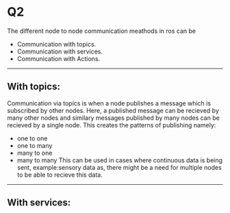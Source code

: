 # Q2
The different node to node communication meathods in ros can be
- Communication with topics.
- Communication with services.
- Communication with Actions.
---
## With topics:
Communication via topics is when a node publishes a message which 
is subscribed by other nodes.
Here, a published message can be recieved by many other nodes and similary 
messages published by many nodes can be recieved by a single node.
  This creates the patterns of publishing namely:
  - one to one
  - one to many
  - many to one
  - many to many
This can be used in cases where continuous data is being sent, example:sensory data
as, there might be a need for multiple nodes to be able to recieve this data.
---
## With services:

